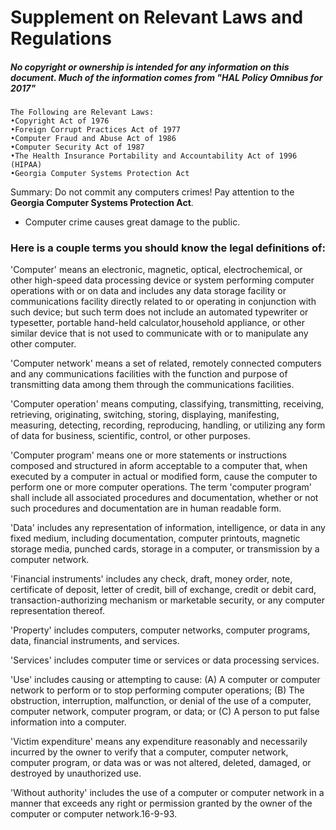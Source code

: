 # Supplement on Relevant Laws and Regulations
##### No copyright or ownership is intended for any information on this document. Much of the information comes from "HAL Policy Omnibus for 2017"
```
The Following are Relevant Laws: 
•Copyright Act of 1976
•Foreign Corrupt Practices Act of 1977
•Computer Fraud and Abuse Act of 1986
•Computer Security Act of 1987
•The Health Insurance Portability and Accountability Act of 1996 (HIPAA)
•Georgia Computer Systems Protection Act
```
Summary: Do not commit any computers crimes! Pay attention to the **Georgia Computer Systems Protection Act**.
- Computer crime causes great damage to the public.

### Here is a couple terms you should know the legal definitions of:
'Computer'  means  an  electronic,  magnetic,  optical,  electrochemical,  or  other  high-speed  data processing  device  or  system  performing  computer  operations  with  or  on  data  and  includes  any  data  storage facility or communications facility directly related to or operating in conjunction with such device; but  such  term  does  not  include  an  automated  typewriter  or  typesetter,  portable  hand-held  calculator,household appliance, or other similar device that is not used to communicate with or to manipulate any other computer.

'Computer network' means a set of related, remotely connected computers and any communications facilities with the function and purpose  of  transmitting  data  among  them  through the  communications  facilities. 

'Computer  operation'  means  computing,  classifying,  transmitting,  receiving,  retrieving,  originating,  switching,  storing,  displaying,  manifesting,  measuring,  detecting,  recording,  reproducing,  handling,  or  utilizing any form of data for business, scientific,  control, or other purposes. 

'Computer  program'  means  one  or  more  statements  or  instructions  composed  and  structured  in  aform acceptable to a computer that, when executed by a computer in actual or modified form, cause the computer to perform one or more computer operations. The term 'computer program' shall include all associated  procedures  and  documentation,  whether  or  not  such  procedures  and  documentation  are  in  human readable form.

'Data' includes any representation of information, intelligence, or data in any fixed medium, including documentation, computer printouts, magnetic storage media, punched cards, storage in a computer, or transmission by a computer network. 

'Financial instruments' includes any check, draft, money order, note, certificate of deposit, letter of credit, bill of exchange, credit or debit card, transaction-authorizing mechanism or marketable security, or any computer representation thereof.

'Property' includes computers, computer networks, computer programs, data, financial instruments, and services. 

'Services' includes computer time or services or data processing services. 

'Use' includes causing or attempting to cause: (A) A computer or computer network to perform or to stop performing computer operations; (B) The  obstruction,  interruption,  malfunction, or  denial  of  the  use  of  a  computer,  computer  network,  computer program, or data; or  (C) A person to put false information into a computer. 

'Victim  expenditure'  means  any  expenditure reasonably  and  necessarily  incurred  by  the  owner  to verify that a computer, computer network, computer program, or data was or was not altered, deleted, damaged, or destroyed by unauthorized use. 

'Without authority' includes the use of a computer or computer network in a manner that exceeds any right or permission granted by the owner of the computer or computer network.16-9-93.
